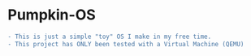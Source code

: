 # Pumpkin-OS
```diff
- This is just a simple "toy" OS I make in my free time.
- This project has ONLY been tested with a Virtual Machine (QEMU)
```
